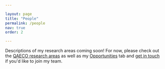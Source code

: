 ```yaml
---

layout: page
title: "People"
permalink: /people
nav: true
order: 2

---
```



Descriptions of my research areas coming soon! For now, please check out the [QAECO research areas](https://qaeco.com/landing/) as well as my [Opportunities](https://ejhudgins.com/opportunities) tab and [get in touch](mailto:emma.hudgins@unimelb.edu.au) if you'd like to join my team.